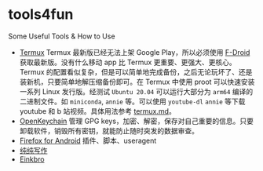 # tools4fun
Some Useful Tools &amp; How to Use

* [Termux](https://termux.com/) Termux 最新版已经无法上架 Google Play，所以必须使用 [F-Droid](https://f-droid.org/repository/browse/?fdid=com.termux) 获取最新版。没有什么移动 app 比 Termux 更重要、更强大、更核心。Termux 的配置看似复杂，但是可以简单地完成备份，之后无论玩坏了、还是装新机，只要简单地解压缩备份即可。在 Termux 中使用 proot 可以快速安装一系列 Linux 发行版。经测试 ```Ubuntu 20.04``` 可以运行大部分为 ```arm64``` 编译的二进制文件。如 ```miniconda```, ```annie``` 等。可以使用 ```youtube-dl``` ```annie``` 等下载 youtube 和 b 站视频。具体用法参考 [termux.md](https://github.com/shadowquark/tools4fun/blob/master/termux.md)。
* [OpenKeychain](https://www.openkeychain.org/) 管理 GPG keys，加密、解密，保存对自己重要的信息。只要卸载软件，销毁所有密钥，就能防止随时突发的数据审查。
* [Firefox for Android](https://shadowquark.github.io/firefox/) 插件、脚本、useragent
* [纯纯写作](https://play.google.com/store/apps/details?id=com.drakeet.purewriter)
* [Einkbro](https://play.google.com/store/apps/details?id=info.plateaukao.einkbro)
